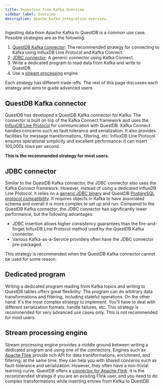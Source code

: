 ```yaml
---
title: Ingestion from Kafka Overview
sidebar_label: Overview
description: Apache Kafka integration overview.
---
```


Ingesting data from Apache Kafka to QuestDB is a common use case. Possible
strategies are as the following:

1. [QuestDB Kafka connector](/docs/third-party-tools/kafka/questdb-kafka/): The
   recommended strategy for connecting to Kafka using InfluxDB Line Protocol and
   Kafka Connect.
2. [JDBC connector](/docs/third-party-tools/kafka/jdbc/): A generic connector
   using Kafka Connect.
3. Write a dedicated program to read data from Kafka and write to QuestDB.
4. Use a [stream processing](/glossary/stream-processing) engine.

Each strategy has different trade-offs. The rest of this page discusses each
strategy and aims to guide advanced users.

## QuestDB Kafka connector

QuestDB has developed a QuestDB Kafka connector for Kafka. The connector is
built on top of the Kafka Connect framework and uses the
[InfluxDB Line Protocol](/docs/develop/insert-data/#influxdb-line-protocol/) for
communication with QuestDB. Kafka Connect handles concerns such as fault
tolerance and serialization. It also provides facilities for message
transformations, filtering, etc. InfluxDB Line Protocol ensures operational
simplicity and excellent performance: it can insert 100,000s rows per second.

**This is the recommended strategy for most users.**

## JDBC connector

Similar to the QuestDB Kafka connector, the JDBC connector also uses the Kafka
Connect framework. However, instead of using a dedicated InfluxDB Line Protocol,
it relies on a [generic JDBC binary](/docs/third-party-tools/kafka/jdbc/) and
QuestDB
[PostgreSQL protocol compatibility](/docs/develop/connect/#postgresql-wire-protocol).
It requires objects in Kafka to have associated schema and overall it is more
complex to set up and run. Compared to the QuestDB Kafka connector, the JDBC
connector has significantly lower performance, but the following advantages:

- JDBC insertion allows higher consistency guarantees than the fire-and-forget
  InfluxDB Line Protocol method used by the QuestDB Kafka connector.
- Various Kafka-as-a-Service providers often have the JDBC connector
  pre-packaged.

This strategy is recommended when the QuestDB Kafka connector cannot be used for
some reason.

## Dedicated program

Writing a dedicated program reading from Kafka topics and writing to QuestDB
tables offers great flexibility: The program can do arbitrary data
transformations and filtering, including stateful operations. On the other hand:
It's the most complex strategy to implement. You'll have to deal with different
serialization formats, handle failures, etc. This strategy is recommended for
very advanced use cases only. This is not recommended for most users.

## Stream processing engine

Stream processing engine provides a middle ground between writing a dedicated
program and using one of the connectors. Engines such as
[Apache Flink](https://flink.apache.org/) provide rich API for data
transformations, enrichment, and filtering; at the same time, they can help you
with shared concerns such as fault-tolerance and serialization. However, they
often have a non-trivial learning curve. QuestDB offers a
[connector for Apache Flink](/docs/third-party-tools/flink/). It is the
recommended strategy if you are an existing Flink user, and you need to do
complex transformations while inserting entries from Kafka to QuestDB.
